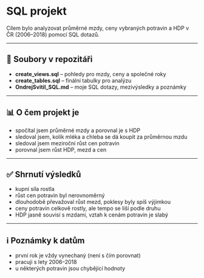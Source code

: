 # SQL projekt

  
Cílem bylo analyzovat průměrné mzdy, ceny vybraných potravin a HDP v ČR (2006–2018) pomocí SQL dotazů.

---

## 📂 Soubory v repozitáři
- **create_views.sql** – pohledy pro mzdy, ceny a společné roky  
- **create_tables.sql** – finální tabulky pro analýzu  
- **OndrejSvitil_SQL.md** – moje SQL dotazy, mezivýsledky a poznámky  

---

## 📊 O čem projekt je
- spočítal jsem průměrné mzdy a porovnal je s HDP  
- sledoval jsem, kolik mléka a chleba se dá koupit za průměrnou mzdu  
- sledoval jsem meziroční růst cen potravin  
- porovnal jsem růst HDP, mezd a cen  

---

## ✅ Shrnutí výsledků

- kupní síla rostla 
- růst cen potravin byl nerovnoměrný
- dlouhodobě převažoval růst mezd, poklesy byly spíš výjimkou  
- ceny potravin celkově rostly, ale tempo se liší podle druhu  
- HDP jasně souvisí s mzdami, vztah k cenám potravin je slabý 

---

## ℹ️ Poznámky k datům
- první rok je vždy vynechaný (není s čím porovnat)  
- pracuji s lety 2006–2018  
- u některých potravin jsou chybějící hodnoty  
